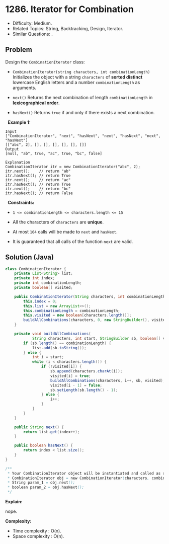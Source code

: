 # 1286. Iterator for Combination

- Difficulty: Medium.
- Related Topics: String, Backtracking, Design, Iterator.
- Similar Questions: .

## Problem

Design the ```CombinationIterator``` class:


	
- ```CombinationIterator(string characters, int combinationLength)``` Initializes the object with a string ```characters``` of **sorted distinct** lowercase English letters and a number ```combinationLength``` as arguments.
	
- ```next()``` Returns the next combination of length ```combinationLength``` in **lexicographical order**.
	
- ```hasNext()``` Returns ```true``` if and only if there exists a next combination.


 
**Example 1:**

```
Input
["CombinationIterator", "next", "hasNext", "next", "hasNext", "next", "hasNext"]
[["abc", 2], [], [], [], [], [], []]
Output
[null, "ab", true, "ac", true, "bc", false]

Explanation
CombinationIterator itr = new CombinationIterator("abc", 2);
itr.next();    // return "ab"
itr.hasNext(); // return True
itr.next();    // return "ac"
itr.hasNext(); // return True
itr.next();    // return "bc"
itr.hasNext(); // return False
```

 
**Constraints:**


	
- ```1 <= combinationLength <= characters.length <= 15```
	
- All the characters of ```characters``` are **unique**.
	
- At most ```104``` calls will be made to ```next``` and ```hasNext```.
	
- It is guaranteed that all calls of the function ```next``` are valid.



## Solution (Java)

```java
class CombinationIterator {
    private List<String> list;
    private int index;
    private int combinationLength;
    private boolean[] visited;

    public CombinationIterator(String characters, int combinationLength) {
        this.index = 0;
        this.list = new ArrayList<>();
        this.combinationLength = combinationLength;
        this.visited = new boolean[characters.length()];
        buildAllCombinations(characters, 0, new StringBuilder(), visited);
    }

    private void buildAllCombinations(
            String characters, int start, StringBuilder sb, boolean[] visited) {
        if (sb.length() == combinationLength) {
            list.add(sb.toString());
        } else {
            int i = start;
            while (i < characters.length()) {
                if (!visited[i]) {
                    sb.append(characters.charAt(i));
                    visited[i] = true;
                    buildAllCombinations(characters, i++, sb, visited);
                    visited[i - 1] = false;
                    sb.setLength(sb.length() - 1);
                } else {
                    i++;
                }
            }
        }
    }

    public String next() {
        return list.get(index++);
    }

    public boolean hasNext() {
        return index < list.size();
    }
}

/**
 * Your CombinationIterator object will be instantiated and called as such:
 * CombinationIterator obj = new CombinationIterator(characters, combinationLength);
 * String param_1 = obj.next();
 * boolean param_2 = obj.hasNext();
 */
```

**Explain:**

nope.

**Complexity:**

* Time complexity : O(n).
* Space complexity : O(n).

